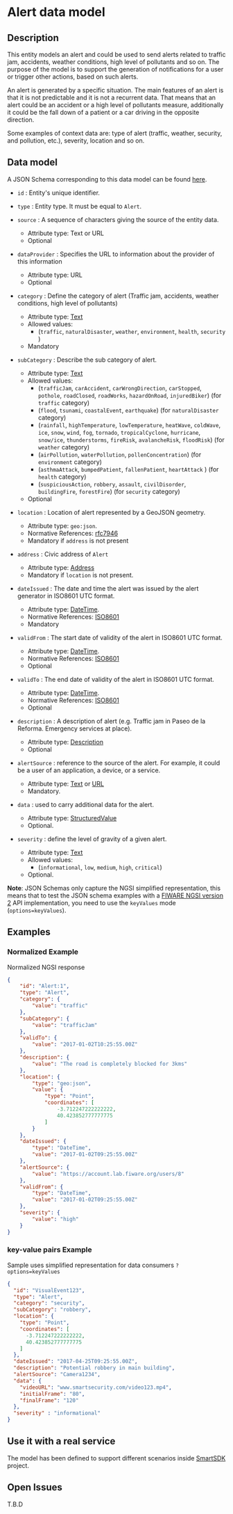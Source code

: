 # Alert data model

## Description

This entity models an alert and could be used to send alerts related to traffic
jam, accidents, weather conditions, high level of pollutants and so on. The
purpose of the model is to support the generation of notifications for a user or
trigger other actions, based on such alerts.

An alert is generated by a specific situation. The main features of an alert is
that it is not predictable and it is not a recurrent data. That means that an
alert could be an accident or a high level of pollutants measure, additionally
it could be the fall down of a patient or a car driving in the opposite
direction.

Some examples of context data are: type of alert (traffic, weather, security,
and pollution, etc.), severity, location and so on.

## Data model

A JSON Schema corresponding to this data model can be found
[here](../schema.json).

-   `id` : Entity's unique identifier.

-   `type` : Entity type. It must be equal to `Alert`.

-   `source` : A sequence of characters giving the source of the entity data.

    -   Attribute type: Text or URL
    -   Optional

-   `dataProvider` : Specifies the URL to information about the provider of this
    information

    -   Attribute type: URL
    -   Optional

-   `category` : Define the category of alert (Traffic jam, accidents, weather
    conditions, high level of pollutants)

    -   Attribute type: [Text](https://schema.org/Text)
    -   Allowed values:
        -   (`traffic`, `naturalDisaster`, `weather`, `environment`, `health`,
            `security` )
    -   Mandatory

-   `subCategory` : Describe the sub category of alert.

    -   Attribute type: [Text](https://schema.org/Text)
    -   Allowed values:
        -   (`trafficJam`, `carAccident`, `carWrongDirection`, `carStopped`,
            `pothole`, `roadClosed`, `roadWorks`, `hazardOnRoad`,
            `injuredBiker`) (for `traffic` category)
        -   (`flood`, `tsunami`, `coastalEvent`, `earthquake`) (for
            `naturalDisaster` category)
        -   (`rainfall`, `highTemperature`, `lowTemperature`, `heatWave`,
            `coldWave`, `ice`, `snow`, `wind`, `fog`, `tornado`,
            `tropicalCyclone`, `hurricane`, `snow/ice`, `thunderstorms`,
            `fireRisk`, `avalancheRisk`, `floodRisk`) (for `weather` category)
        -   (`airPollution`, `waterPollution`, `pollenConcentration`) (for
            `environment` category)
        -   (`asthmaAttack`, `bumpedPatient`, `fallenPatient`, `heartAttack` )
            (for `health` category)
        -   (`suspiciousAction`, `robbery`, `assault`, `civilDisorder`,
            `buildingFire`, `forestFire`) (for `security` category)
    -   Optional

-   `location` : Location of alert represented by a GeoJSON geometry.

    -   Attribute type: `geo:json`.
    -   Normative References: [rfc7946](https://tools.ietf.org/html/rfc7946)
    -   Mandatory if `address` is not present

-   `address` : Civic address of `Alert`

    -   Attribute type: [Address](https://schema.org/address)
    -   Mandatory if `location` is not present.

-   `dateIssued` : The date and time the alert was issued by the alert generator
    in ISO8601 UTC format.

    -   Attribute type: [DateTime](https://schema.org/DateTime).
    -   Normative References: [ISO8601](https://www.iso.org/standard/40874.html)
    -   Mandatory

-   `validFrom` : The start date of validity of the alert in ISO8601 UTC format.

    -   Attribute type: [DateTime](https://schema.org/DateTime).
    -   Normative References: [ISO8601](https://www.iso.org/standard/40874.html)
    -   Optional

-   `validTo` : The end date of validity of the alert in ISO8601 UTC format.

    -   Attribute type: [DateTime](https://schema.org/DateTime).
    -   Normative References: [ISO8601](https://www.iso.org/standard/40874.html)
    -   Optional

-   `description` : A description of alert (e.g. Traffic jam in Paseo de la
    Reforma. Emergency services at place).

    -   Attribute type: [Description](https://schema.org/description)
    -   Optional

-   `alertSource` : reference to the source of the alert. For example, it could
    be a user of an application, a device, or a service.

    -   Attribute type: [Text](https://schema.org/Text) or
        [URL](https://schema.org/URL)
    -   Mandatory.

-   `data` : used to carry additional data for the alert.

    -   Attribute type: [StructuredValue](https://schema.org/StructuredValue)
    -   Optional.

-   `severity` : define the level of gravity of a given alert.
    -   Attribute type: [Text](https://schema.org/Text)
    -   Allowed values:
        -   (`informational`, `low`, `medium`, `high`, `critical`)
    -   Optional.

**Note**: JSON Schemas only capture the NGSI simplified representation, this
means that to test the JSON schema examples with a
[FIWARE NGSI version 2](http://fiware.github.io/specifications/ngsiv2/stable)
API implementation, you need to use the `keyValues` mode (`options=keyValues`).

## Examples

### Normalized Example

Normalized NGSI response

```json
{
    "id": "Alert:1",
    "type": "Alert",
    "category": {
        "value": "traffic"
    }, 
    "subCategory": {
        "value": "trafficJam"
    }, 
    "validTo": {
        "value": "2017-01-02T10:25:55.00Z"
    }, 
    "description": {
        "value": "The road is completely blocked for 3kms"
    }, 
    "location": {
        "type": "geo:json", 
        "value": {
            "type": "Point", 
            "coordinates": [
                -3.712247222222222, 
                40.423852777777775
            ]
        }
    }, 
    "dateIssued": {
        "type": "DateTime", 
        "value": "2017-01-02T09:25:55.00Z"
    }, 
    "alertSource": {
        "value": "https://account.lab.fiware.org/users/8"
    }, 
    "validFrom": {
        "type": "DateTime",
        "value": "2017-01-02T09:25:55.00Z"
    }, 
    "severity": {
        "value": "high"
    }
}
```

### key-value pairs Example

Sample uses simplified representation for data consumers `?options=keyValues`

```json
{
  "id": "VisualEvent123",
  "type": "Alert",
  "category": "security",
  "subCategory": "robbery",
  "location": {
    "type": "Point",
    "coordinates": [
      -3.712247222222222,
      40.423852777777775
    ]
  },
  "dateIssued": "2017-04-25T09:25:55.00Z",
  "description": "Potential robbery in main building",
  "alertSource": "Camera1234",
  "data": {
    "videoURL": "www.smartsecurity.com/video123.mp4",
    "initialFrame": "80",
    "finalFrame": "120"
  },
  "severity" : "informational"
}
```

## Use it with a real service

The model has been defined to support different scenarios inside
[SmartSDK](https://smartsdk.eu) project.

## Open Issues

T.B.D
